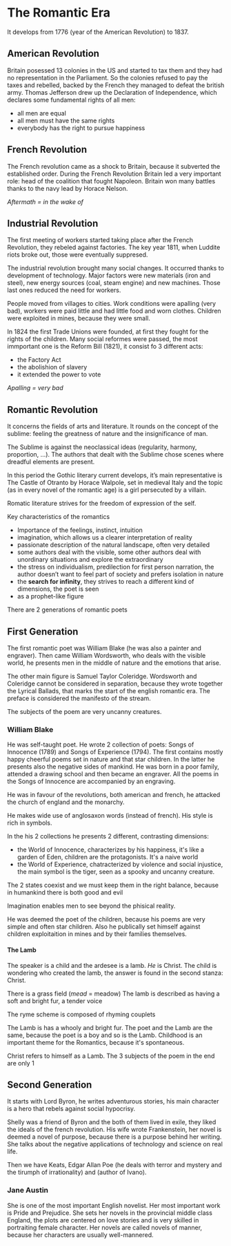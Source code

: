 # The Romantic Era
It develops from 1776 (year of the American Revolution) to 1837.

## American Revolution
Britain posessed 13 colonies in the US and started to tax them and they had no representation in the Parliament. So the colonies refused to pay the taxes and rebelled, backed by the French they managed to defeat the british army. 
Thomas Jefferson drew up the Declaration of Independence, which declares some fundamental rights of all men:
- all men are equal
- all men must have the same rights
- everybody has the right to pursue happiness

## French Revolution
The French revolution came as a shock to Britain, because it subverted the established order.  During the French Revolution Britain led a very important role: head of the coalition that fought Napoleon. Britain won many battles thanks to the navy lead by Horace Nelson.

*Aftermath = in the wake of*

## Industrial Revolution
The first meeting of workers started taking place after the French Revolution, they rebeled against factories. The key year 1811, when Luddite riots broke out, those were eventually suppresed. 

The industrial revolution brought many social changes. It occurred thanks to development of technology. Major factors were new materials (iron and steel), new energy sources (coal, steam engine) and new machines. Those last ones reduced the need for workers.

People moved from villages to cities. Work conditions were apalling (very bad), workers were paid little and had little food and worn clothes. Children were exploited in mines, because they were small. 

In 1824 the first Trade Unions were founded, at first they fought for the rights of the children. Many social reformes were passed, the most immportant one is the Reform Bill (1821), it consist fo 3 different acts:
- the Factory Act
- the abolishion of slavery
- it extended the power to vote

*Apalling = very bad*

## Romantic Revolution
It concerns the fields of arts and literature. It rounds on the concept of the sublime: feeling the greatness of nature and the insignificance of man.

The Sublime is against the neoclassical ideas (regularity, harmony, proportion, …). The authors that dealt with the Sublime chose scenes where dreadful elements are present.

In this period the Gothic literary current develops, it’s main representative is The Castle of Otranto by Horace Walpole, set in medieval Italy and the topic (as in every novel of the romantic age) is a girl persecuted by a villain.

Romatic literature strives for the freedom of expression of the self.

Key characteristics of the romantics
- Importance of the feelings, instinct, intuition
- imagination, which allows us a clearer interpretation of reality
- passionate description of the natural landscape, often very detailed
- some authors deal with the visible, some other authors deal with unordinary situations and explore the extraordinary
- the stress on individualism, predilection for first person narration, the author doesn’t want to feel part of society and prefers isolation in nature
- the **search for infinity**, they strives to reach a different kind of dimensions, the poet is seen 
- as a prophet-like figure

There are 2 generations of romantic poets

## First Generation
The first romantic poet was William Blake (he was also a painter and engraver).
Then came William Wordsworth, who deals with the visible world, he presents men in the middle of nature and the emotions that arise.

The other main figure is Samuel Taylor Coleridge. Wordsworth and Coleridge cannot be considered in separation, because they wrote together the Lyrical Ballads, that marks the start of the english romantic era. The preface is considered the manifesto of the stream.

The subjects of the poem are very uncanny creatures.

### William Blake
He was self-taught poet. He wrote 2 collection of poets: Songs of Innocence (1789) and Songs of Experience (1794). The first contains mostly happy cheerful poems set  in nature and that star children. In the latter he presents also the negative sides of mankind.
He was born in a poor family, attended a drawing school and then became an engraver. All the poems in the Songs of Innocence are accompanied by an engraving.

He was in favour of the revolutions, both american and french, he attacked the church of england and the monarchy.

He makes wide use of anglosaxon words (instead of french). His style is rich in symbols.

In the his 2 collections he presents 2 different, contrasting dimensions:
- the World of Innocence, characterizes by his happiness, it's like a garden of Eden, children are the protagonists. It's a naive world
- the World of Experience, chatracterized by violence and social injustice, the main symbol is the tiger, seen as a spooky and uncanny creature.

The 2 states coexist and we must keep them in the right balance, because in humankind there is both good and evil

Imagination enables men to see beyond the phisical reality.

He was deemed the poet of the children, because his poems are very simple and often star children. Also he publically set himself against children exploitaition in mines and by their families themselves.

#### The Lamb
The speaker is a child and the ardesee is a lamb. *He* is  Christ. The child is wondering who created the lamb, the answer is found in the second stanza: Christ.

There is a grass field (*mead* = meadow)
The lamb is described as having a soft and bright fur, a tender voice

The ryme scheme is composed of rhyming couplets

The Lamb is has a whooly and bright fur.
The poet and the Lamb are the same, because the poet is a boy and so is the Lamb. Childhood is an important theme for the Romantics, because it's spontaneous.

Christ refers to himself as a Lamb. The 3 subjects of the poem in the end are only 1

## Second Generation
It starts with Lord Byron, he writes adventurous stories, his main character is a hero that rebels against social hypocrisy.

Shelly was a friend of Byron and the both of them lived in exile, they liked the ideals of the french revolution. His wife wrote Frankenstein, her novel is deemed a novel of purpose, because there is a purpose behind her writing. She talks about the negative applications of technology and science on real life.

Then we have Keats, Edgar Allan Poe (he deals with terror and mystery and the tirumph of irrationality) and (author of Ivano).

### Jane Austin
She is one of the most important English novelist. Her most important work is Pride and Prejudice. She sets her novels in the provincial middle class England, the plots are centered on love stories and is very skilled in portraiting female character.
Her novels are called novels of manner, because her characters are usually well-mannered.

